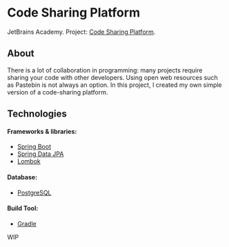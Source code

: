 # Code Sharing Platform
JetBrains Academy. Project: [Code Sharing Platform](https://hyperskill.org/projects/130?track=12).

## About
There is a lot of collaboration in programming: many projects require sharing your code with other developers. 
Using open web resources such as Pastebin is not always an option. In this project, I created my own simple 
version of a code-sharing platform.

## Technologies

#### Frameworks & libraries:
* [Spring Boot](https://spring.io/projects/spring-boot)
* [Spring Data JPA](https://spring.io/projects/spring-data-jpa)
* [Lombok](https://projectlombok.org/)

#### Database:
* [PostgreSQL](https://www.postgresql.org/)

#### Build Tool:
* [Gradle](https://gradle.org/)

WIP